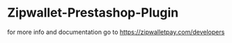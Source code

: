 # Zipwallet-Prestashop-Plugin
for more info and documentation go to https://zipwalletpay.com/developers
